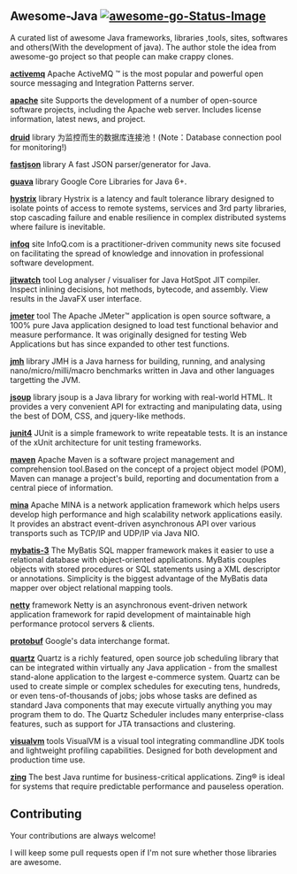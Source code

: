 ## Awesome-Java [![awesome-go-Status-Image](https://travis-ci.org/avelino/awesome-go.svg?branch=master)](https://travis-ci.org/avelino/awesome-go)
A curated list of awesome Java frameworks, libraries ,tools, sites, softwares and others(With the development of java). The author stole the idea from awesome-go project so that people can make crappy clones.

**[activemq](http://activemq.apache.org/)**
Apache ActiveMQ ™ is the most popular and powerful open source messaging and Integration Patterns server.

**[apache](http://www.apache.org/)** site
Supports the development of a number of open-source software projects, including the Apache web server. Includes license information, latest news, and project.

**[druid](https://github.com/alibaba/druid)** library
为监控而生的数据库连接池！(Note：Database connection pool for monitoring!)

**[fastjson](https://github.com/alibaba/fastjson)** library
A fast JSON parser/generator for Java.

**[guava](https://github.com/google/guava)** library
Google Core Libraries for Java 6+.

**[hystrix](https://github.com/Netflix/Hystrix)** library
Hystrix is a latency and fault tolerance library designed to isolate points of access to remote systems, services and 3rd party libraries, stop cascading failure and enable resilience in complex distributed systems where failure is inevitable.

**[infoq](https://www.infoq.com/)** site
InfoQ.com is a practitioner-driven community news site focused on facilitating the spread of knowledge and innovation in professional software development.

**[jitwatch](https://github.com/AdoptOpenJDK/jitwatch)** tool
Log analyser / visualiser for Java HotSpot JIT compiler. Inspect inlining decisions, hot methods, bytecode, and assembly. View results in the JavaFX user interface.

**[jmeter](http://jmeter.apache.org/)** tool
The Apache JMeter™ application is open source software, a 100% pure Java application designed to load test functional behavior and measure performance. It was originally designed for testing Web Applications but has since expanded to other test functions.

**[jmh](http://openjdk.java.net/projects/code-tools/jmh/)** library
JMH is a Java harness for building, running, and analysing nano/micro/milli/macro benchmarks written in Java and other languages targetting the JVM.

**[jsoup](https://github.com/jhy/jsoup)** library
jsoup is a Java library for working with real-world HTML. It provides a very convenient API for extracting and manipulating data, using the best of DOM, CSS, and jquery-like methods.

**[junit4](https://github.com/junit-team/junit4)**
JUnit is a simple framework to write repeatable tests. It is an instance of the xUnit architecture for unit testing frameworks.

**[maven](https://maven.apache.org/)**
Apache Maven is a software project management and comprehension tool.Based on the concept of a project object model (POM), Maven can manage a project's build, reporting and documentation from a central piece of information.


**[mina](http://mina.apache.org/)**
Apache MINA is a network application framework which helps users develop high performance and high scalability network applications easily. It provides an abstract event-driven asynchronous API over various transports such as TCP/IP and UDP/IP via Java NIO.

**[mybatis-3](https://github.com/mybatis/mybatis-3)**
The MyBatis SQL mapper framework makes it easier to use a relational database with object-oriented applications. MyBatis couples objects with stored procedures or SQL statements using a XML descriptor or annotations. Simplicity is the biggest advantage of the MyBatis data mapper over object relational mapping tools.

**[netty](https://github.com/netty/netty)** framework
Netty is an asynchronous event-driven network application framework for rapid development of maintainable high performance protocol servers & clients.

**[protobuf](https://github.com/google/protobuf)**
Google's data interchange format.

**[quartz](https://github.com/quartz-scheduler/quartz)**
Quartz is a richly featured, open source job scheduling library that can be integrated within virtually any Java application - from the smallest stand-alone application to the largest e-commerce system. Quartz can be used to create simple or complex schedules for executing tens, hundreds, or even tens-of-thousands of jobs; jobs whose tasks are defined as standard Java components that may execute virtually anything you may program them to do. The Quartz Scheduler includes many enterprise-class features, such as support for JTA transactions and clustering.

**[visualvm](https://visualvm.github.io/)** tools
VisualVM is a visual tool integrating commandline JDK tools and lightweight profiling capabilities.
Designed for both development and production time use.

**[zing](https://www.azul.com/products/zing/)**
The best Java runtime for business-critical applications. 
Zing® is ideal for systems that require predictable performance and pauseless operation.


## Contributing 
Your contributions are always welcome!

I will keep some pull requests open if I'm not sure whether those libraries are awesome.
